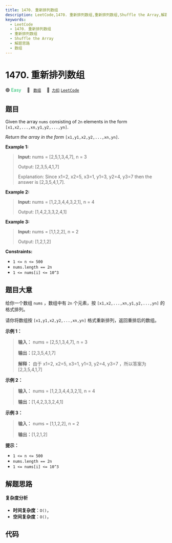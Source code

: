 ```yaml
---
title: 1470. 重新排列数组
description: LeetCode,1470. 重新排列数组,重新排列数组,Shuffle the Array,解题思路,数组
keywords:
  - LeetCode
  - 1470. 重新排列数组
  - 重新排列数组
  - Shuffle the Array
  - 解题思路
  - 数组
---
```


# 1470. 重新排列数组

🟢 <font color=#15bd66>Easy</font>&emsp; 🔖&ensp; [`数组`](/tag/array.md)&emsp; 🔗&ensp;[`力扣`](https://leetcode.cn/problems/shuffle-the-array) [`LeetCode`](https://leetcode.com/problems/shuffle-the-array)

## 题目

Given the array `nums` consisting of `2n` elements in the form
`[x1,x2,...,xn,y1,y2,...,yn]`.

_Return the array in the form_ `[x1,y1,x2,y2,...,xn,yn]`.



**Example 1:**

> 
> 
> 
> 
> 
> **Input:** nums = [2,5,1,3,4,7], n = 3
> 
> Output: [2,3,5,4,1,7] 
> 
> Explanation: Since x1=2, x2=5, x3=1, y1=3, y2=4, y3=7 then the answer is [2,3,5,4,1,7].

**Example 2:**

> 
> 
> 
> 
> 
> **Input:** nums = [1,2,3,4,4,3,2,1], n = 4
> 
> Output: [1,4,2,3,3,2,4,1]

**Example 3:**

> 
> 
> 
> 
> 
> **Input:** nums = [1,1,2,2], n = 2
> 
> Output: [1,2,1,2]

**Constraints:**

  * `1 <= n <= 500`
  * `nums.length == 2n`
  * `1 <= nums[i] <= 10^3`


## 题目大意

给你一个数组 `nums` ，数组中有 `2n` 个元素，按 `[x1,x2,...,xn,y1,y2,...,yn]` 的格式排列。

请你将数组按 `[x1,y1,x2,y2,...,xn,yn]` 格式重新排列，返回重排后的数组。



**示例 1：**

> 
> 
> 
> 
> 
> **输入：** nums = [2,5,1,3,4,7], n = 3
> 
> **输出：**[2,3,5,4,1,7] 
> 
> **解释：** 由于 x1=2, x2=5, x3=1, y1=3, y2=4, y3=7 ，所以答案为 [2,3,5,4,1,7]
> 
> 

**示例 2：**

> 
> 
> 
> 
> 
> **输入：** nums = [1,2,3,4,4,3,2,1], n = 4
> 
> **输出：**[1,4,2,3,3,2,4,1]
> 
> 

**示例 3：**

> 
> 
> 
> 
> 
> **输入：** nums = [1,1,2,2], n = 2
> 
> **输出：**[1,2,1,2]
> 
> 



**提示：**

  * `1 <= n <= 500`
  * `nums.length == 2n`
  * `1 <= nums[i] <= 10^3`


## 解题思路

#### 复杂度分析

- **时间复杂度**：`O()`，
- **空间复杂度**：`O()`，

## 代码

```javascript

```